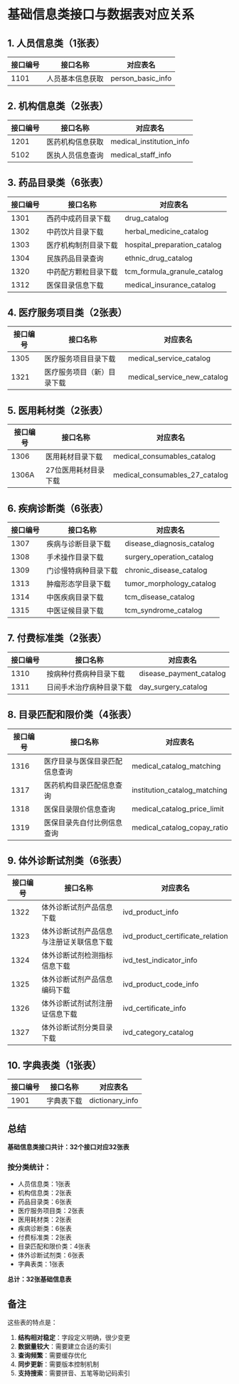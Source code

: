 # 基础信息类接口与数据表对应关系

## 1. 人员信息类（1张表）

| 接口编号 | 接口名称 | 对应表名 |
|---------|----------|----------|
| 1101 | 人员基本信息获取 | person_basic_info |

## 2. 机构信息类（2张表）

| 接口编号 | 接口名称 | 对应表名 |
|---------|----------|----------|
| 1201 | 医药机构信息获取 | medical_institution_info |
| 5102 | 医执人员信息查询 | medical_staff_info |

## 3. 药品目录类（6张表）

| 接口编号 | 接口名称 | 对应表名 |
|---------|----------|----------|
| 1301 | 西药中成药目录下载 | drug_catalog |
| 1302 | 中药饮片目录下载 | herbal_medicine_catalog |
| 1303 | 医疗机构制剂目录下载 | hospital_preparation_catalog |
| 1304 | 民族药品目录查询 | ethnic_drug_catalog |
| 1320 | 中药配方颗粒目录下载 | tcm_formula_granule_catalog |
| 1312 | 医保目录信息下载 | medical_insurance_catalog |

## 4. 医疗服务项目类（2张表）

| 接口编号 | 接口名称 | 对应表名 |
|---------|----------|----------|
| 1305 | 医疗服务项目目录下载 | medical_service_catalog |
| 1321 | 医疗服务项目（新）目录下载 | medical_service_new_catalog |

## 5. 医用耗材类（2张表）

| 接口编号 | 接口名称 | 对应表名 |
|---------|----------|----------|
| 1306 | 医用耗材目录下载 | medical_consumables_catalog |
| 1306A | 27位医用耗材目录下载 | medical_consumables_27_catalog |

## 6. 疾病诊断类（6张表）

| 接口编号 | 接口名称 | 对应表名 |
|---------|----------|----------|
| 1307 | 疾病与诊断目录下载 | disease_diagnosis_catalog |
| 1308 | 手术操作目录下载 | surgery_operation_catalog |
| 1309 | 门诊慢特病种目录下载 | chronic_disease_catalog |
| 1313 | 肿瘤形态学目录下载 | tumor_morphology_catalog |
| 1314 | 中医疾病目录下载 | tcm_disease_catalog |
| 1315 | 中医证候目录下载 | tcm_syndrome_catalog |

## 7. 付费标准类（2张表）

| 接口编号 | 接口名称 | 对应表名 |
|---------|----------|----------|
| 1310 | 按病种付费病种目录下载 | disease_payment_catalog |
| 1311 | 日间手术治疗病种目录下载 | day_surgery_catalog |

## 8. 目录匹配和限价类（4张表）

| 接口编号 | 接口名称 | 对应表名 |
|---------|----------|----------|
| 1316 | 医疗目录与医保目录匹配信息查询 | medical_catalog_matching |
| 1317 | 医药机构目录匹配信息查询 | institution_catalog_matching |
| 1318 | 医保目录限价信息查询 | medical_catalog_price_limit |
| 1319 | 医保目录先自付比例信息查询 | medical_catalog_copay_ratio |

## 9. 体外诊断试剂类（6张表）

| 接口编号 | 接口名称 | 对应表名 |
|---------|----------|----------|
| 1322 | 体外诊断试剂产品信息下载 | ivd_product_info |
| 1323 | 体外诊断试剂产品信息与注册证关联信息下载 | ivd_product_certificate_relation |
| 1324 | 体外诊断试剂检测指标信息下载 | ivd_test_indicator_info |
| 1325 | 体外诊断试剂产品信息编码下载 | ivd_product_code_info |
| 1326 | 体外诊断试剂试剂注册证信息下载 | ivd_certificate_info |
| 1327 | 体外诊断试剂分类目录下载 | ivd_category_catalog |

## 10. 字典表类（1张表）

| 接口编号 | 接口名称 | 对应表名 |
|---------|----------|----------|
| 1901 | 字典表下载 | dictionary_info |

## 总结

**基础信息类接口共计：32个接口对应32张表**

### 按分类统计：
- 人员信息类：1张表
- 机构信息类：2张表  
- 药品目录类：6张表
- 医疗服务项目类：2张表
- 医用耗材类：2张表
- 疾病诊断类：6张表
- 付费标准类：2张表
- 目录匹配和限价类：4张表
- 体外诊断试剂类：6张表
- 字典表类：1张表

**总计：32张基础信息表**

## 备注

这些表的特点是：
1. **结构相对稳定**：字段定义明确，很少变更
2. **数据量较大**：需要建立合适的索引
3. **查询频繁**：需要缓存优化
4. **同步更新**：需要版本控制机制
5. **支持搜索**：需要拼音、五笔等助记码索引